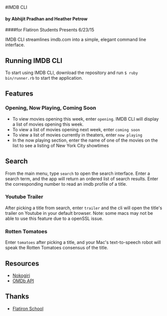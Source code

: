 #IMDB CLI
#### by Abhijit Pradhan and Heather Petrow
####for Flatiron Students Presents 6/23/15

IMDB CLI streamlines imdb.com into a simple, elegant command line interface. 

## Running IMDB CLI
To start using IMDB CLI, download the repository and run `$ ruby bin/runner.rb` to start the application.

## Features
### Opening, Now Playing, Coming Soon
* To view movies opening this week, enter `opening`. IMDB CLI will display a list of movies opening this week. 
* To view a list of movies opening next week, enter `coming soon`
* To view a list of movies currently in theaters, enter `now playing`
 *   In the now playing section, enter the name of one of the movies on the list to see a listing of New York City showtimes
 
## Search
From the main menu, type `search` to open the search interface. Enter a search term, and the app will return an ordered list of search results. Enter the corresponding number to read an imdb profile of a title.
### Youtube Trailer
After picking a title from search, enter `trailer` and the cli will open the title's trailer on Youtube in your default browser.
Note: some macs may not be able to use this feature due to a openSSL issue.
### Rotten Tomatoes
Enter `tomatoes` after picking a title, and your Mac's text-to-speech robot will speak the Rotten Tomatoes consensus of the title.

## Resources
* [Nokogiri](http://www.nokogiri.org/)
* [OMDb API](http://www.omdbapi.com/)

## Thanks
* [Flatiron School](http://flatironschool.com/)